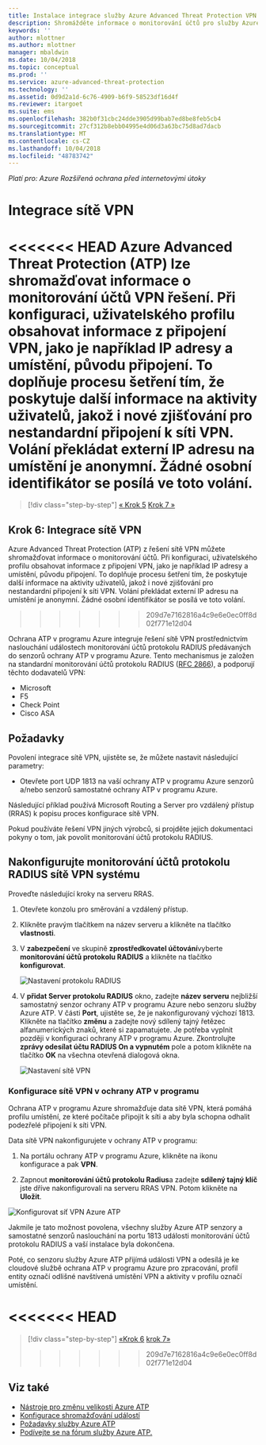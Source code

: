```yaml
---
title: Instalace integrace služby Azure Advanced Threat Protection VPN | Dokumentace Microsoftu
description: Shromážděte informace o monitorování účtů pro služby Azure ATP integrace sítě VPN.
keywords: ''
author: mlottner
ms.author: mlottner
manager: mbaldwin
ms.date: 10/04/2018
ms.topic: conceptual
ms.prod: ''
ms.service: azure-advanced-threat-protection
ms.technology: ''
ms.assetid: 0d9d2a1d-6c76-4909-b6f9-58523df16d4f
ms.reviewer: itargoet
ms.suite: ems
ms.openlocfilehash: 382b0f31cbc24dde3905d99bab7ed8be8feb5cb4
ms.sourcegitcommit: 27cf312b8ebb04995e4d06d3a63bc75d8ad7dacb
ms.translationtype: MT
ms.contentlocale: cs-CZ
ms.lasthandoff: 10/04/2018
ms.locfileid: "48783742"
---
```

*Platí pro: Azure Rozšířená ochrana před internetovými útoky*



# <a name="integrate-vpn"></a>Integrace sítě VPN

<<<<<<< HEAD Azure Advanced Threat Protection (ATP) lze shromažďovat informace o monitorování účtů VPN řešení. Při konfiguraci, uživatelského profilu obsahovat informace z připojení VPN, jako je například IP adresy a umístění, původu připojení. To doplňuje procesu šetření tím, že poskytuje další informace na aktivity uživatelů, jakož i nové zjišťování pro nestandardní připojení k síti VPN. Volání překládat externí IP adresu na umístění je anonymní. Žádné osobní identifikátor se posílá ve toto volání.
=======
> [!div class="step-by-step"]
> [« Krok 5](install-atp-step5.md)
> [Krok 7 »](install-atp-step7.md)

## <a name="step-6-integrate-vpn"></a>Krok 6: Integrace sítě VPN

Azure Advanced Threat Protection (ATP) z řešení sítě VPN můžete shromažďovat informace o monitorování účtů. Při konfiguraci, uživatelského profilu obsahovat informace z připojení VPN, jako je například IP adresy a umístění, původu připojení. To doplňuje procesu šetření tím, že poskytuje další informace na aktivity uživatelů, jakož i nové zjišťování pro nestandardní připojení k síti VPN. Volání překládat externí IP adresu na umístění je anonymní. Žádné osobní identifikátor se posílá ve toto volání.
>>>>>>> 209d7e7162816a4c9e6e0ec0ff8d02f771e12d04

Ochrana ATP v programu Azure integruje řešení sítě VPN prostřednictvím naslouchání událostech monitorování účtů protokolu RADIUS předávaných do senzorů ochrany ATP v programu Azure. Tento mechanismus je založen na standardní monitorování účtů protokolu RADIUS ([RFC 2866](https://tools.ietf.org/html/rfc2866)), a podporují těchto dodavatelů VPN:

-   Microsoft
-   F5
-   Check Point
-   Cisco ASA

## <a name="prerequisites"></a>Požadavky

Povolení integrace sítě VPN, ujistěte se, že můžete nastavit následující parametry:

-   Otevřete port UDP 1813 na vaší ochrany ATP v programu Azure senzorů a/nebo senzorů samostatné ochrany ATP v programu Azure.


Následující příklad používá Microsoft Routing a Server pro vzdálený přístup (RRAS) k popisu proces konfigurace sítě VPN.

Pokud používáte řešení VPN jiných výrobců, si projděte jejich dokumentaci pokyny o tom, jak povolit monitorování účtů protokolu RADIUS.

## <a name="configure-radius-accounting-on-the-vpn-system"></a>Nakonfigurujte monitorování účtů protokolu RADIUS sítě VPN systému

Proveďte následující kroky na serveru RRAS.
 
1.  Otevřete konzolu pro směrování a vzdálený přístup.
2.  Klikněte pravým tlačítkem na název serveru a klikněte na tlačítko **vlastnosti**.
3.  V **zabezpečení** ve skupině **zprostředkovatel účtování**vyberte **monitorování účtů protokolu RADIUS** a klikněte na tlačítko **konfigurovat**.

    ![Nastavení protokolu RADIUS](./media/radius-setup.png)

4.  V **přidat Server protokolu RADIUS** okno, zadejte **název serveru** nejbližší samostatný senzor ochrany ATP v programu Azure nebo senzoru služby Azure ATP. V části **Port**, ujistěte se, že je nakonfigurovaný výchozí 1813. Klikněte na tlačítko **změnu** a zadejte nový sdílený tajný řetězec alfanumerických znaků, které si zapamatujete. Je potřeba vyplnit později v konfiguraci ochrany ATP v programu Azure. Zkontrolujte **zprávy odesílat účtu RADIUS On a vypnutém** pole a potom klikněte na tlačítko **OK** na všechna otevřená dialogová okna.
 
     ![Nastavení sítě VPN](./media/vpn-set-accounting.png)
     
### <a name="configure-vpn-in-atp"></a>Konfigurace sítě VPN v ochrany ATP v programu

Ochrana ATP v programu Azure shromažďuje data sítě VPN, která pomáhá profilu umístění, ze které počítače připojit k síti a aby byla schopna odhalit podezřelé připojení k síti VPN.

Data sítě VPN nakonfigurujete v ochrany ATP v programu:

1.  Na portálu ochrany ATP v programu Azure, klikněte na ikonu konfigurace a pak **VPN**.
 

2.  Zapnout **monitorování účtů protokolu Radius**a zadejte **sdílený tajný klíč** jste dříve nakonfigurovali na serveru RRAS VPN. Potom klikněte na **Uložit**.
 

  ![Konfigurovat síť VPN Azure ATP](./media/atp-vpn-radius.png)


Jakmile je tato možnost povolena, všechny služby Azure ATP senzory a samostatné senzorů naslouchání na portu 1813 události monitorování účtů protokolu RADIUS a vaší instalace byla dokončena. 

 Poté, co senzoru služby Azure ATP přijímá události VPN a odesílá je ke cloudové službě ochrana ATP v programu Azure pro zpracování, profil entity označí odlišné navštívená umístění VPN a aktivity v profilu označí umístění.

<a name="-head"></a><<<<<<< HEAD
=======
> [!div class="step-by-step"]
> [«Krok 6](install-atp-step5.md)
> [krok 7»](install-atp-step7.md)
>>>>>>> 209d7e7162816a4c9e6e0ec0ff8d02f771e12d04


## <a name="see-also"></a>Viz také
- [Nástroje pro změnu velikosti Azure ATP](http://aka.ms/aatpsizingtool)
- [Konfigurace shromažďování událostí](configure-event-collection.md)
- [Požadavky služby Azure ATP](atp-prerequisites.md)
- [Podívejte se na fórum služby Azure ATP.](https://aka.ms/azureatpcommunity)
